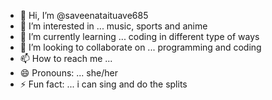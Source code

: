 - 👋 Hi, I’m @saveenataituave685
- 👀 I’m interested in ... music, sports and anime
- 🌱 I’m currently learning ... coding in different type of ways 
- 💞️ I’m looking to collaborate on ... programming and coding 
- 📫 How to reach me ...
- 😄 Pronouns: ... she/her 
- ⚡ Fun fact: ... i can sing and do the splits 

<!---
saveenataituave685/saveenataituave685 is a ✨ special ✨ repository because its `README.md` (this file) appears on your GitHub profile.
You can click the Preview link to take a look at your changes.
--->
